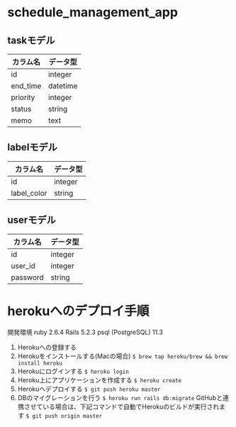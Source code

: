 # schedule_management_app

## taskモデル
|カラム名|データ型|
|---|---|
|id|integer|
|end_time|datetime|
|priority|integer|
|status|string|
|memo|text|

## labelモデル
|カラム名|データ型|
|---|---|
|id|integer|
|label_color|string|

## userモデル
|カラム名|データ型|
|---|---|
|id|integer|
|user_id|integer|
|password|string|

# herokuへのデプロイ手順
開発環境
ruby 2.6.4
Rails 5.2.3
psql (PostgreSQL) 11.3
1. Herokuへの登録する
2. Herokuをインストールする(Macの場合)
```$ brew tap heroku/brew && brew install heroku```
3. Herokuにログインする
```$ heroku login```
4. Heroku上にアプリケーションを作成する
```$ heroku create```
5. Herokuへデプロイする
```$ git push heroku master```
6. DBのマイグレーションを行う
```$ heroku run rails db:migrate```
  GitHubと連携させている場合は、下記コマンドで自動でHerokuのビルドが実行されます
```$ git push origin master```